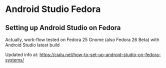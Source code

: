 Android Studio Fedora
=====================

Setting up Android Studio on Fedora
---
Actually, work-flow tested on Fedora 25 Gnome (also Fedora 26 Beta) with Android Studio latest build

Updated info at:
https://cialu.net/how-to-set-up-android-studio-on-fedora-systems/
